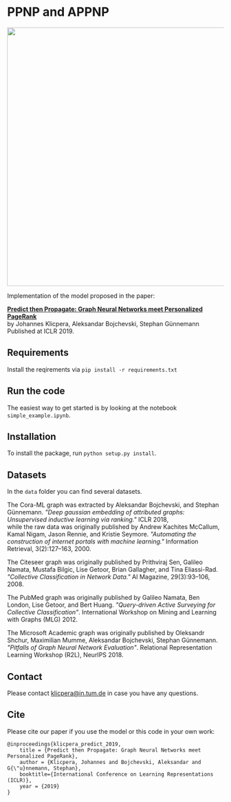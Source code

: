 # PPNP and APPNP

<p align="center">
<img src="https://raw.githubusercontent.com/klicperajo/ppnp/master/ppnp_model.svg?sanitize=true" width="600">
</p>

Implementation of the model proposed in the paper:

**[Predict then Propagate: Graph Neural Networks meet Personalized PageRank](https://arxiv.org/abs/1810.05997)**   
by Johannes Klicpera, Aleksandar Bojchevski, Stephan Günnemann   
Published at ICLR 2019.

## Requirements
Install the reqirements via
`pip install -r requirements.txt`

## Run the code
The easiest way to get started is by looking at the notebook `simple_example.ipynb`.

## Installation
To install the package, run `python setup.py install`.

## Datasets
In the `data` folder you can find several datasets.

The Cora-ML graph was extracted by Aleksandar Bojchevski, and Stephan Günnemann. *"Deep gaussian embedding of attributed graphs: Unsupervised inductive learning via ranking."* ICLR 2018,   
while the raw data was originally published by Andrew Kachites McCallum, Kamal Nigam, Jason Rennie, and Kristie Seymore. *"Automating the construction of internet portals with machine learning."* Information Retrieval, 3(2):127–163, 2000.

The Citeseer graph was originally published by Prithviraj Sen, Galileo Namata, Mustafa Bilgic, Lise Getoor, Brian Gallagher, and Tina Eliassi-Rad.
*"Collective Classification in Network Data."* AI Magazine, 29(3):93–106, 2008.

The PubMed graph was originally published by Galileo Namata, Ben London, Lise Getoor, and Bert Huang. *"Query-driven Active Surveying for Collective Classification"*.  International Workshop on Mining and Learning with Graphs (MLG) 2012.

The Microsoft Academic graph was originally published by Oleksandr Shchur, Maximilian Mumme, Aleksandar Bojchevski, Stephan Günnemann. *"Pitfalls of Graph Neural Network Evaluation"*. Relational Representation Learning Workshop (R2L), NeurIPS 2018.

## Contact
Please contact klicpera@in.tum.de in case you have any questions.

## Cite
Please cite our paper if you use the model or this code in your own work:

```
@inproceedings{klicpera_predict_2019,
	title = {Predict then Propagate: Graph Neural Networks meet Personalized PageRank},
	author = {Klicpera, Johannes and Bojchevski, Aleksandar and G{\"u}nnemann, Stephan},
	booktitle={International Conference on Learning Representations (ICLR)},
	year = {2019}
}
```
